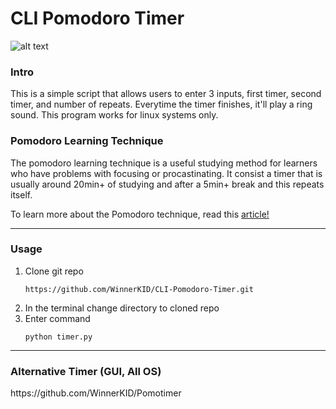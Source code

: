 # CLI Pomodoro Timer
![alt text](https://cdn.discordapp.com/attachments/786394673533943819/1152057062864470156/image.png)

### Intro

<p>This is a simple script that allows users to enter 3 inputs, first timer, second timer, and number of repeats. Everytime the timer finishes, it'll play a ring sound. This program works for linux systems only.</p>
<b></b>

### Pomodoro Learning Technique
<p>The pomodoro learning technique is a useful studying method for learners who have problems with focusing or procastinating. It consist a timer that is usually around 20min+ of studying and after a 5min+ break and this repeats itself.</p>
<p>To learn more about the Pomodoro technique, read this <a href="https://todoist.com/productivity-methods/pomodoro-technique" target = "_blank">article!</a> </p>

---

### Usage
1. Clone git repo
   ```
   https://github.com/WinnerKID/CLI-Pomodoro-Timer.git
   ```
3. In the terminal change directory to cloned repo
4. Enter command
   ```
   python timer.py
   ```

---


### Alternative Timer (GUI, All OS)
<p>https://github.com/WinnerKID/Pomotimer </p>

